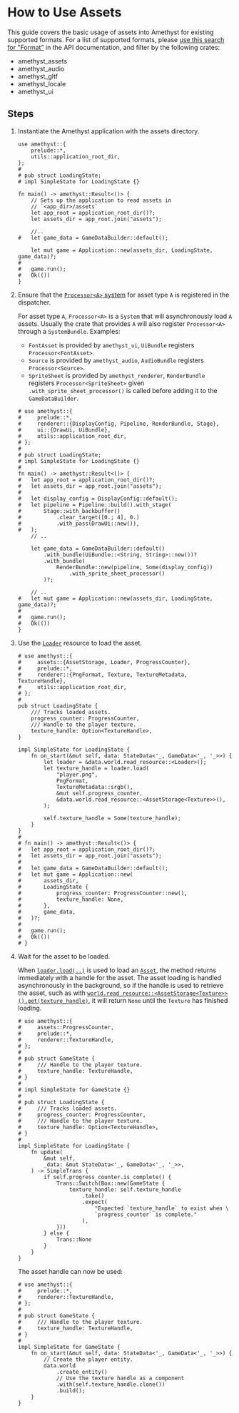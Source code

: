 # How to Use Assets

This guide covers the basic usage of assets into Amethyst for existing supported formats. For a list of supported formats, please [use this search for "Format"][doc_search_format] in the API documentation, and filter by the following crates:

* amethyst_assets
* amethyst_audio
* amethyst_gltf
* amethyst_locale
* amethyst_ui

## Steps

1. Instantiate the Amethyst application with the assets directory.

    ```rust,no_run,noplaypen
    use amethyst::{
        prelude::*,
        utils::application_root_dir,
    };
    #
    # pub struct LoadingState;
    # impl SimpleState for LoadingState {}

    fn main() -> amethyst::Result<()> {
        // Sets up the application to read assets in
        // `<app_dir>/assets`
        let app_root = application_root_dir()?;
        let assets_dir = app_root.join("assets");

        //..
    #   let game_data = GameDataBuilder::default();

        let mut game = Application::new(assets_dir, LoadingState, game_data)?;
    #
    #   game.run();
    #   Ok(())
    }
    ```

2. Ensure that the [`Processor<A>` system][doc_processor_system] for asset type `A` is registered in the dispatcher.

    For asset type `A`, `Processor<A>` is a `System` that will asynchronously load `A` assets. Usually the crate that provides `A` will also register `Processor<A>` through a `SystemBundle`. Examples:

    * `FontAsset` is provided by `amethyst_ui`, `UiBundle` registers `Processor<FontAsset>`.
    * `Source` is provided by `amethyst_audio`, `AudioBundle` registers `Processor<Source>`.
    * `SpriteSheet` is provided by `amethyst_renderer`, `RenderBundle` registers `Processor<SpriteSheet>` given `.with_sprite_sheet_processor()` is called before adding it to the `GameDataBuilder`.

    ```rust,no_run,noplaypen
    # use amethyst::{
    #     prelude::*,
    #     renderer::{DisplayConfig, Pipeline, RenderBundle, Stage},
    #     ui::{DrawUi, UiBundle},
    #     utils::application_root_dir,
    # };
    #
    # pub struct LoadingState;
    # impl SimpleState for LoadingState {}
    #
    fn main() -> amethyst::Result<()> {
    #   let app_root = application_root_dir()?;
    #   let assets_dir = app_root.join("assets");
    #
    #   let display_config = DisplayConfig::default();
    #   let pipeline = Pipeline::build().with_stage(
    #       Stage::with_backbuffer()
    #           .clear_target([0.; 4], 0.)
    #           .with_pass(DrawUi::new()),
    #   );
        // ..

        let game_data = GameDataBuilder::default()
            .with_bundle(UiBundle::<String, String>::new())?
            .with_bundle(
                RenderBundle::new(pipeline, Some(display_config))
                    .with_sprite_sheet_processor()
            )?;

        // ..
    #   let mut game = Application::new(assets_dir, LoadingState, game_data)?;
    #
    #   game.run();
    #   Ok(())
    }
    ```

3. Use the [`Loader`][doc_loader] resource to load the asset.

    ```rust,no_run,noplaypen
    # use amethyst::{
    #     assets::{AssetStorage, Loader, ProgressCounter},
    #     prelude::*,
    #     renderer::{PngFormat, Texture, TextureMetadata, TextureHandle},
    #     utils::application_root_dir,
    # };
    #
    pub struct LoadingState {
        /// Tracks loaded assets.
        progress_counter: ProgressCounter,
        /// Handle to the player texture.
        texture_handle: Option<TextureHandle>,
    }

    impl SimpleState for LoadingState {
        fn on_start(&mut self, data: StateData<'_, GameData<'_, '_>>) {
            let loader = &data.world.read_resource::<Loader>();
            let texture_handle = loader.load(
                "player.png",
                PngFormat,
                TextureMetadata::srgb(),
                &mut self.progress_counter,
                &data.world.read_resource::<AssetStorage<Texture>>(),
            );

            self.texture_handle = Some(texture_handle);
        }
    }
    #
    # fn main() -> amethyst::Result<()> {
    #   let app_root = application_root_dir()?;
    #   let assets_dir = app_root.join("assets");
    #
    #   let game_data = GameDataBuilder::default();
    #   let mut game = Application::new(
    #       assets_dir,
    #       LoadingState {
    #           progress_counter: ProgressCounter::new(),
    #           texture_handle: None,
    #       },
    #       game_data,
    #   )?;
    #
    #   game.run();
    #   Ok(())
    # }
    ```

4. Wait for the asset to be loaded.

    When [`loader.load(..)`][doc_load] is used to load an [`Asset`][doc_asset], the method returns immediately with a handle for the asset. The asset loading is handled asynchronously in the background, so if the handle is used to retrieve the asset, such as with [`world.read_resource::<AssetStorage<Texture>>()`][doc_read_resource][`.get(texture_handle)`][doc_asset_get], it will return `None` until the `Texture` has finished loading.

    ```rust,no_run,noplaypen
    # use amethyst::{
    #     assets::ProgressCounter,
    #     prelude::*,
    #     renderer::TextureHandle,
    # };
    #
    # pub struct GameState {
    #     /// Handle to the player texture.
    #     texture_handle: TextureHandle,
    # }
    #
    # impl SimpleState for GameState {}
    #
    # pub struct LoadingState {
    #     /// Tracks loaded assets.
    #     progress_counter: ProgressCounter,
    #     /// Handle to the player texture.
    #     texture_handle: Option<TextureHandle>,
    # }
    #
    impl SimpleState for LoadingState {
        fn update(
            &mut self,
            _data: &mut StateData<'_, GameData<'_, '_>>,
        ) -> SimpleTrans {
            if self.progress_counter.is_complete() {
                Trans::Switch(Box::new(GameState {
                    texture_handle: self.texture_handle
                        .take()
                        .expect(
                            "Expected `texture_handle` to exist when \
                            `progress_counter` is complete."
                        ),
                }))
            } else {
                Trans::None
            }
        }
    }
    ```

   The asset handle can now be used:

    ```rust,no_run,noplaypen
    # use amethyst::{
    #     prelude::*,
    #     renderer::TextureHandle,
    # };
    #
    # pub struct GameState {
    #     /// Handle to the player texture.
    #     texture_handle: TextureHandle,
    # }
    #
    impl SimpleState for GameState {
        fn on_start(&mut self, data: StateData<'_, GameData<'_, '_>>) {
            // Create the player entity.
            data.world
                .create_entity()
                // Use the texture handle as a component
                .with(self.texture_handle.clone())
                .build();
        }
    }
    ```

[doc_asset]: https://www.amethyst.rs/doc/latest/doc/amethyst_assets/trait.Asset.html
[doc_asset_get]: https://www.amethyst.rs/doc/latest/doc/amethyst_assets/struct.AssetStorage.html#method.get
[doc_loader]: https://www.amethyst.rs/doc/latest/doc/amethyst_assets/struct.Loader.html
[doc_load]: https://www.amethyst.rs/doc/latest/doc/amethyst_assets/struct.Loader.html#method.load
[doc_processor_system]: https://www.amethyst.rs/doc/latest/doc/amethyst_assets/struct.Processor.html
[doc_read_resource]: https://www.amethyst.rs/doc/latest/doc/specs/world/struct.World.html#method.read_resource
[doc_search_format]: https://www.amethyst.rs/doc/latest/doc/amethyst/?search=Format
